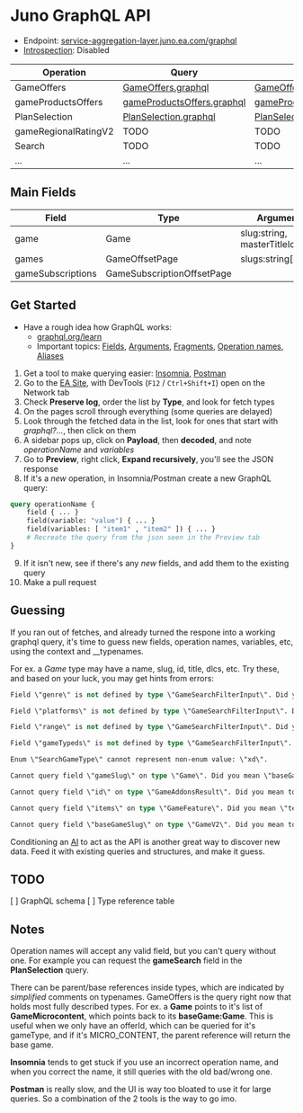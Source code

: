 # Juno GraphQL API

- Endpoint: [service-aggregation-layer.juno.ea.com/graphql](https://service-aggregation-layer.juno.ea.com/graphql)
- [Introspection](https://stackoverflow.com/questions/37397886/get-graphql-whole-schema-query): Disabled

| Operation | Query | Response |
|-----------|-------|----------|
| GameOffers | [GameOffers.graphql](queries/GameOffers.graphql) | [GameOffers.example.json](queries/GameOffers.example.json) |
| gameProductsOffers | [gameProductsOffers.graphql](queries/gameProductsOffers.graphql) | [gameProductsOffers.example.json](queries/gameProductsOffers.example.json) |
| PlanSelection | [PlanSelection.graphql](queries/PlanSelection.graphql) | [PlanSelection.example.json](queries/PlanSelection.example.json) |
| gameRegionalRatingV2 | TODO | TODO |
| Search | TODO | TODO |
| ... | ... | ... |

## Main Fields

| Field | Type | Arguments | Query | Example |
|-------|------|-----------|-------|---------|
| game | Game | slug:string, masterTitleId:string | [GameOffers](queries/GameOffers.graphql) | [GameOffers](queries/GameOffers.example.json) |
| games | GameOffsetPage | slugs:string[] |  [GameOffers](queries/GameOffers.graphql) | [GameOffers](queries/GameOffers.example.json) |
| gameSubscriptions | GameSubscriptionOffsetPage | | [PlanSelection](queries/PlanSelection.graphql) | [PlanSelection](queries/PlanSelection.example.json) |

## Get Started

- Have a rough idea how GraphQL works:
  - [graphql.org/learn](https://graphql.org/learn/)
  - Important topics: [Fields](https://graphql.org/learn/queries/#fields), [Arguments](https://graphql.org/learn/queries/#arguments), [Fragments](https://graphql.org/learn/queries/#fragments), [Operation names](https://graphql.org/learn/queries/#operation-name), [Aliases](https://graphql.org/learn/queries/#aliases)

1. Get a tool to make querying easier: [Insomnia](https://insomnia.rest/download), [Postman](https://www.postman.com/)
2. Go to the [EA Site](https://www.ea.com/), with DevTools (`F12` / `Ctrl+Shift+I`) open on the Network tab
3. Check **Preserve log**, order the list by **Type**, and look for fetch types
4. On the pages scroll through everything (some queries are delayed)
5. Look through the fetched data in the list, look for ones that start with *graphql?...*, then click on them
6. A sidebar pops up, click on **Payload**, then **decoded**, and note *operationName* and *variables*
7. Go to **Preview**, right click, **Expand recursively**, you'll see the JSON response
8. If it's a *new* operation, in Insomnia/Postman create a new GraphQL query:

```graphql
query operationName {
    field { ... }
    field(variable: "value") { ... }
    field(variables: [ "item1" , "item2" ]) { ... }
    # Recreate the query from the json seen in the Preview tab
}
```

9. If it isn't new, see if there's any *new* fields, and add them to the existing query
10. Make a pull request

## Guessing

If you ran out of fetches, and already turned the respone into a working graphql query, it's time to guess new fields, operation names, variables, etc, using the context and __typenames.

For ex. a *Game* type may have a name, slug, id, title, dlcs, etc. Try these, and based on your luck, you may get hints from errors:

```ps
Field \"genre\" is not defined by type \"GameSearchFilterInput\". Did you mean \"genres\"?

Field \"platforms\" is not defined by type \"GameSearchFilterInput\". Did you mean \"playModes\"?

Field \"range\" is not defined by type \"GameSearchFilterInput\". Did you mean \"ratings\"?

Field \"gameTypeds\" is not defined by type \"GameSearchFilterInput\". Did you mean \"gameTypes\"?

Enum \"SearchGameType\" cannot represent non-enum value: \"xd\".

Cannot query field \"gameSlug\" on type \"Game\". Did you mean \"baseGameSlug\", \"gameBans\", \"gameType\", or \"slug\"?

Cannot query field \"id\" on type \"GameAddonsResult\". Did you mean to use an inline fragment on \"GameV2\", \"GameBundlePack\", \"GameCurrency\", \"GameExpansion\", or \"GameMicrocontent\"?

Cannot query field \"items\" on type \"GameFeature\". Did you mean \"text\" or \"videos\"?

Cannot query field \"baseGameSlug\" on type \"GameV2\". Did you mean to use an inline fragment on \"Game\", \"GameBundlePack\", \"GameCurrency\", \"GameExpansion\", or \"GameMicrocontent\"?
```

Conditioning an [AI](https://chat.openai.com/chat) to act as the API is another great way to discover new data. Feed it with existing queries and structures, and make it guess.

## TODO

[ ] GraphQL schema
[ ] Type reference table

## Notes

Operation names will accept any valid field, but you can't query without one. For example you can request the **gameSearch** field in the **PlanSelection** query.

There can be parent/base references inside types, which are indicated by *simplified* comments on typenames. GameOffers is the query right now that holds most fully described types. For ex. a **Game** points to it's list of **GameMicrocontent**, which points back to its **baseGame:Game**. This is useful when we only have an offerId, which can be queried for it's gameType, and if it's MICRO_CONTENT, the parent reference will return the base game.

**Insomnia** tends to get stuck if you use an incorrect operation name, and when you correct the name, it still queries with the old bad/wrong one.

**Postman** is really slow, and the UI is way too bloated to use it for large queries. So a combination of the 2 tools is the way to go imo.
